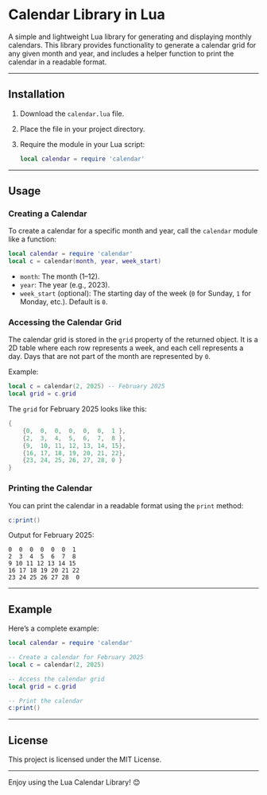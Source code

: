 # Calendar Library in Lua

A simple and lightweight Lua library for generating and displaying monthly calendars.
This library provides functionality to generate a calendar grid for any given month
and year, and includes a helper function to print the calendar in a readable format.

---

## Installation

1. Download the `calendar.lua` file.
2. Place the file in your project directory.
3. Require the module in your Lua script:

   ```lua
   local calendar = require 'calendar'
   ```

---

## Usage

### Creating a Calendar

To create a calendar for a specific month and year, call the `calendar` module like
a function:

```lua
local calendar = require 'calendar'
local c = calendar(month, year, week_start)
```

- `month`: The month (1–12).
- `year`: The year (e.g., 2023).
- `week_start` (optional): The starting day of the week (`0` for Sunday, `1`
for Monday, etc.). Default is `0`.

### Accessing the Calendar Grid

The calendar grid is stored in the `grid` property of the returned object.
It is a 2D table where each row represents a week, and each cell represents a day.
Days that are not part of the month are represented by `0`.

Example:

```lua
local c = calendar(2, 2025) -- February 2025
local grid = c.grid
```

The `grid` for February 2025 looks like this:

```lua
{
    {0,  0,  0,  0,  0,  0,  1 },
    {2,  3,  4,  5,  6,  7,  8 },
    {9,  10, 11, 12, 13, 14, 15},
    {16, 17, 18, 19, 20, 21, 22},
    {23, 24, 25, 26, 27, 28, 0 }
}
```

### Printing the Calendar

You can print the calendar in a readable format using the `print` method:

```lua
c:print()
```

Output for February 2025:

```
0  0  0  0  0  0  1
2  3  4  5  6  7  8
9 10 11 12 13 14 15
16 17 18 19 20 21 22
23 24 25 26 27 28  0
```

---

## Example

Here’s a complete example:

```lua
local calendar = require 'calendar'

-- Create a calendar for February 2025
local c = calendar(2, 2025)

-- Access the calendar grid
local grid = c.grid

-- Print the calendar
c:print()
```

---

## License

This project is licensed under the MIT License.

---

Enjoy using the Lua Calendar Library! 😊
